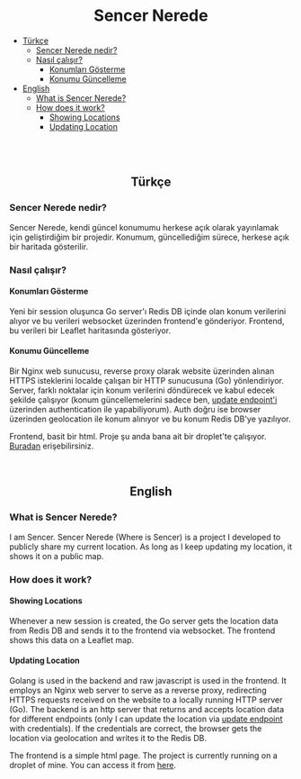 <div align="center">

# Sencer Nerede</div>


- [Türkçe](#Türkçe)
    - [Sencer Nerede nedir?](#sencer-nerede-nedir)
    - [Nasıl çalışır?](#nasıl-çalışır)
        - [Konumları Gösterme](#konumları-gösterme)
        - [Konumu Güncelleme](#konumu-güncelleme)
- [English](#english)
  - [What is Sencer Nerede?](#what-is-sencer-nerede)
  - [How does it work?](#how-does-it-work)
    - [Showing Locations](#showing-locations)
    - [Updating Location](#updating-location)

<br><br>


<div align="center">

## Türkçe </div>

### Sencer Nerede nedir?
Sencer Nerede, kendi güncel konumumu herkese açık olarak yayınlamak için geliştirdiğim bir projedir. Konumum, güncellediğim sürece, herkese açık bir haritada gösterilir.

### Nasıl çalışır?

#### Konumları Gösterme 
Yeni bir session oluşunca Go server'ı Redis DB içinde olan konum verilerini alıyor ve bu verileri websocket üzerinden frontend'e gönderiyor. Frontend, bu verileri bir Leaflet haritasında gösteriyor.<br>
#### Konumu Güncelleme
Bir Nginx web sunucusu, reverse proxy olarak website üzerinden alınan HTTPS isteklerini localde çalışan bir HTTP sunucusuna (Go) yönlendiriyor. Server, farklı noktalar için konum verilerini döndürecek ve kabul edecek şekilde çalışıyor (konum güncellemelerini sadece ben, [update endpoint'i](https://senceryucel.com/update.html) üzerinden authentication ile yapabiliyorum). Auth doğru ise browser üzerinden geolocation ile konum alınıyor ve bu konum Redis DB'ye yazılıyor.

Frontend, basit bir html. Proje şu anda bana ait bir droplet'te çalışıyor. [Buradan](https://senceryucel.com/nerede) erişebilirsiniz.


<br>

<div align="center"> 

## English </div>



### What is Sencer Nerede?
I am Sencer. Sencer Nerede (Where is Sencer) is a project I developed to publicly share my current location. As long as I keep updating my location, it shows it on a public map.

### How does it work?

#### Showing Locations
Whenever a new session is created, the Go server gets the location data from Redis DB and sends it to the frontend via websocket. The frontend shows this data on a Leaflet map.<br>
#### Updating Location
Golang is used in the backend and raw javascript is used in the frontend. It employs an Nginx web server to serve as a reverse proxy, redirecting HTTPS requests received on the website to a locally running HTTP server (Go). The backend is an http server that returns and accepts location data for different endpoints (only I can update the location via [update endpoint](https://senceryucel.com/update.html) with credentials). If the credentials are correct, the browser gets the location via geolocation and writes it to the Redis DB.

The frontend is a simple html page. The project is currently running on a droplet of mine. You can access it from [here](https://senceryucel.com/nerede).